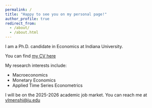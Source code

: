 ```yaml
---
permalink: /
title: "Happy to see you on my personal page!"
author_profile: true
redirect_from: 
  - /about/
  - /about.html
---
```


I am a Ph.D. candidate in Economics at Indiana University.

You can find [my CV here](https://vlsmensh.github.io/files/Vladimir_Menshikov_CV.pdf)

My research interests include:
- Macroeconomics
- Monetary Economics
- Applied Time Series Econometrics

I will be on the 2025-2026 academic job market. You can reach me at vlmenshi@iu.edu
